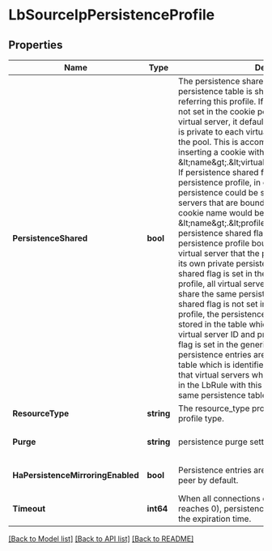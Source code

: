 # LbSourceIpPersistenceProfile

## Properties
Name | Type | Description | Notes
------------ | ------------- | ------------- | -------------
**PersistenceShared** | **bool** | The persistence shared flag identifies whether the persistence table is shared among virtual-servers referring this profile. If persistence shared flag is not set in the cookie persistence profile bound to a virtual server, it defaults to cookie persistence that is private to each virtual server and is qualified by the pool. This is accomplished by load balancer inserting a cookie with name in the format &amp;lt;name&amp;gt;.&amp;lt;virtual_server_id&amp;gt;.&amp;lt;pool_id&amp;gt;. If persistence shared flag is set in the cookie persistence profile, in cookie insert mode, cookie persistence could be shared across multiple virtual servers that are bound to the same pools. The cookie name would be changed to &amp;lt;name&amp;gt;.&amp;lt;profile-id&amp;gt;.&amp;lt;pool-id&amp;gt;. If persistence shared flag is not set in the sourceIp persistence profile bound to a virtual server, each virtual server that the profile is bound to maintains its own private persistence table. If persistence shared flag is set in the sourceIp persistence profile, all virtual servers the profile is bound to share the same persistence table. If persistence shared flag is not set in the generic persistence profile, the persistence entries are matched and stored in the table which is identified using both virtual server ID and profile ID. If persistence shared flag is set in the generic persistence profile, the persistence entries are matched and stored in the table which is identified using profile ID. It means that virtual servers which consume the same profile in the LbRule with this flag enabled are sharing the same persistence table.  | [optional] [default to false]
**ResourceType** | **string** | The resource_type property identifies persistence profile type.  | [default to null]
**Purge** | **string** | persistence purge setting | [optional] [default to PURGE.FULL]
**HaPersistenceMirroringEnabled** | **bool** | Persistence entries are not synchronized to the HA peer by default.  | [optional] [default to false]
**Timeout** | **int64** | When all connections complete (reference count reaches 0), persistence entry timer is started with the expiration time.  | [optional] [default to 300]

[[Back to Model list]](../README.md#documentation-for-models) [[Back to API list]](../README.md#documentation-for-api-endpoints) [[Back to README]](../README.md)

